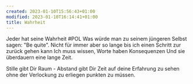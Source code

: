 ```yaml
---
created: 2023-01-10T15:56:43+01:00
modified: 2023-01-10T16:14:41+01:00
title: Wahrheit
---
```


Jeder hat seine 
Wahrheit #POL
Was würde man zu seinem jüngeren Selbst sagen:
 "Be quite".
Nicht für immer aber so lange bis ich einen Schritt zur zurück gehen kann Ich muss wissen, Worte haben Konsequenzen
Und sie überdauern eine lange Zeit.

Stille gibt Dir Raum - Abstand gibt Dir Zeit auf deine Erfahrung zu sehen ohne der Verlockung zu erliegen punkten zu müssen.
